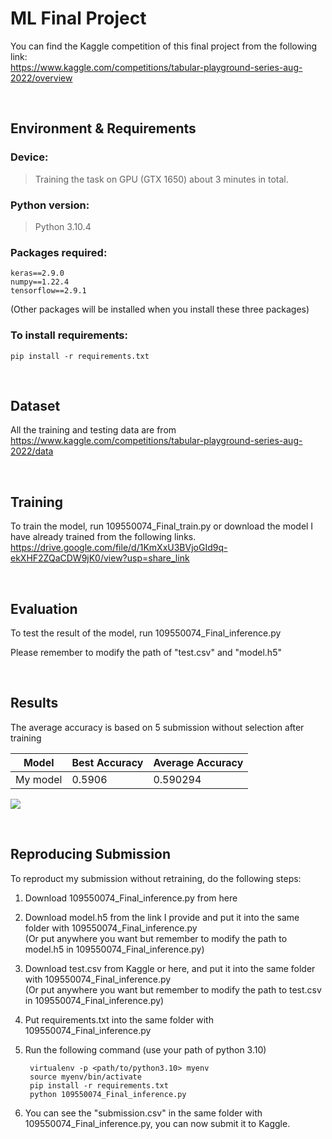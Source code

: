 # ML Final Project
You can find the Kaggle competition of this final project from the following link:  <br>
https://www.kaggle.com/competitions/tabular-playground-series-aug-2022/overview

<br>

## Environment & Requirements
### Device:
> Training the task on GPU (GTX 1650) about 3 minutes in total.
### Python version:
> Python 3.10.4
### Packages required:
    keras==2.9.0
    numpy==1.22.4
    tensorflow==2.9.1
(Other packages will be installed when you install these three packages)
### To install requirements:
    pip install -r requirements.txt

<br>

## Dataset
All the training and testing data are from  <br>
https://www.kaggle.com/competitions/tabular-playground-series-aug-2022/data

<br>

## Training
To train the model, run 109550074_Final_train.py or download the model I 
have already trained from the following links.  <br>
https://drive.google.com/file/d/1KmXxU3BVjoGId9q-ekXHF2ZQaCDW9jK0/view?usp=share_link

<br>

## Evaluation
To test the result of the model, run 109550074_Final_inference.py

Please remember to modify the path of "test.csv" and "model.h5"

<br>

## Results
The average accuracy is based on 5 submission without selection after training

| Model       |  Best Accuracy   | Average Accuracy |
| ----------- |----------------- | ---------------- |
| My model    |      0.5906      |     0.590294     |

![](https://i.imgur.com/jBUCvDY.png)

<br>

## Reproducing Submission
To reproduct my submission without retraining, do the following steps:

1. Download 109550074_Final_inference.py from here
    
2. Download model.h5 from the link I provide and put it into the same folder with 109550074_Final_inference.py  <br>
   (Or put anywhere you want but remember to modify the path to model.h5 in 109550074_Final_inference.py)

3. Download test.csv from Kaggle or here, and put it into the same folder with 109550074_Final_inference.py  <br>
   (Or put anywhere you want but remember to modify the path to test.csv in 109550074_Final_inference.py)

4. Put requirements.txt into the same folder with 109550074_Final_inference.py

5. Run the following command (use your path of python 3.10)

        virtualenv -p <path/to/python3.10> myenv
        source myenv/bin/activate
        pip install -r requirements.txt
        python 109550074_Final_inference.py
        
6. You can see the "submission.csv" in the same folder with 109550074_Final_inference.py, you can now submit it to Kaggle.

